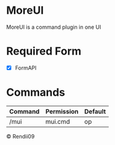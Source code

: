 # MoreUI
MoreUI is a command plugin in one UI

# Required Form
- [x] FormAPI

# Commands
Command | Permission | Default
------- | ---------- | --------
/mui | mui.cmd | op

© Rendii09

